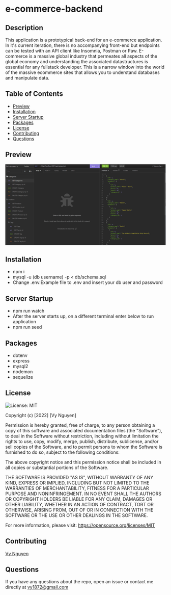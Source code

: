 # e-commerce-backend

## Description
This application is a prototypical back-end for an e-commerce application. In it's current iteration, there is no accompanying front-end but endpoints can be tested with an API client like Insomnia, Postman or Paw. E-commerce is a massive global industry that permeates all aspects of the global economy and understanding the associated datastructures is essential for any fullstack developer. This is a narrow window into the world of the massive ecommerce sites that allows you to understand databases and manipulate data.

## Table of Contents
* [Preview](#Preview)
* [Installation](#Installation)
* [Server Startup](#Server-Startup)
* [Packages](#Packages)
* [License](#License)
* [Contributing](#Contributing)
* [Questions](#Questions)

## Preview
![Render](./assets/demo/demo.gif)

## Installation
* npm i
* mysql -u (db username) -p < db/schema.sql
* Change .env.Example file to .env and insert your db user and password

## Server Startup
* npm run watch
* After the server starts up, on a different terminal enter below to run application
* npm run seed

## Packages
* dotenv
* express
* mysql2
* nodemon
* sequelize

## License
![License: MIT](https://img.shields.io/badge/License-MIT-blue.svg)

Copyright (c) [2022] [Vy Nguyen]

Permission is hereby granted, free of charge, to any person obtaining a copy of this software and associated documentation files (the "Software"), to deal in the Software without restriction, including without limitation the rights to use, copy, modify, merge, publish, distribute, sublicense, and/or sell copies of the Software, and to permit persons to whom the Software is furnished to do so, subject to the following conditions:

The above copyright notice and this permission notice shall be included in all copies or substantial portions of the Software.

THE SOFTWARE IS PROVIDED "AS IS", WITHOUT WARRANTY OF ANY KIND, EXPRESS OR IMPLIED, INCLUDING BUT NOT LIMITED TO THE WARRANTIES OF MERCHANTABILITY, FITNESS FOR A PARTICULAR PURPOSE AND NONINFRINGEMENT. IN NO EVENT SHALL THE AUTHORS OR COPYRIGHT HOLDERS BE LIABLE FOR ANY CLAIM, DAMAGES OR OTHER LIABILITY, WHETHER IN AN ACTION OF CONTRACT, TORT OR OTHERWISE, ARISING FROM, OUT OF OR IN CONNECTION WITH THE SOFTWARE OR THE USE OR OTHER DEALINGS IN THE SOFTWARE.

For more information, please visit: https://opensource.org/licenses/MIT

## Contributing
[Vy Nguyen](https://github.com/Vy187)

## Questions
If you have any questions about the repo, open an issue or contact me directly at vy1872@gmail.com